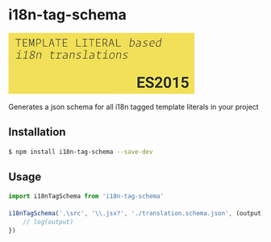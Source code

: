 # i18n-tag-schema
![](images/vscode-18n-tag-schema-icon-big.jpg)

Generates a json schema for all i18n tagged template literals in your project


## Installation

```sh
$ npm install i18n-tag-schema --save-dev
```

## Usage
```js
import i18nTagSchema from 'i18n-tag-schema'

i18nTagSchema('.\src', '\\.jsx?', './translation.schema.json', (output) => {
    // log(output)
})
```
